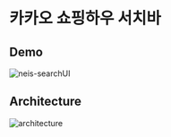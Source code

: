 # 카카오 쇼핑하우 서치바

## Demo

![neis-searchUI](https://user-images.githubusercontent.com/74038014/118448420-f2824600-b72c-11eb-8b32-26ce2460a3f9.gif)


## Architecture

![architecture](https://user-images.githubusercontent.com/74038014/111005327-f2cd3080-83cd-11eb-9626-2ae998c92bde.png)

